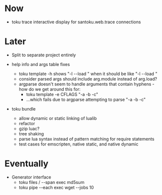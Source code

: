 # Now

- toku trace interactive display for
  santoku.web.trace connections

# Later

- Split to separate project entirely

- help info and args table fixes
    - toku template -h shows "-l --load <load>"
      when it should be like "-l --load <module>"
    - consider parsed args should include
      arg.module instead of arg.load?
    - argparse doesn't seem to handle arguments
      that contain hyphens - how do we get
      around this for:
        - toku template -e CFLAGS "-a -b -c"
        - ...which fails due to argparse
          attempting to parse "-a -b -c"

- toku bundle
    - allow dynamic or static linking of lualib
    - refactor
    - gzip luac?
    - tree shaking
    - parse lua syntax instead of pattern
      matching for require statements
    - test cases for emscripten, native static,
      and native dynamic

# Eventually

- Generator interface
    - toku files / --span exec md5sum
    - toku pipe --each exec wget --jobs 10
